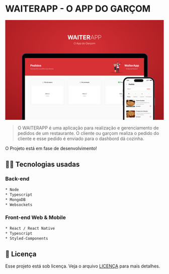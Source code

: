 # WAITERAPP - O APP DO GARÇOM


<img src="./preview.png" alt="preview">

> O WAITERAPP é uma aplicação para realização e gerenciamento de pedidos de um restaurante. O cliente ou garçom realiza o pedido do cliente e esse pedido é enviado para o dashbord dá cozinha.

  O Projeto está em fase de desenvolvimento!

## 👩‍💻 Tecnologias usadas
  
  ### Back-end

    * Node
    * Typescript
    * MongoDB
    * Websockets

  ### Front-end Web & Mobile

    * React / React Native
    * Typescript
    * Styled-Components
    

## 📝 Licença

Esse projeto está sob licença. Veja o arquivo [LICENÇA](LICENSE.md) para mais detalhes.
